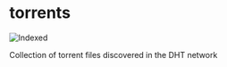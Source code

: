 torrents 
========
![Indexed](https://img.shields.io/badge/indexed-3896-blue)

Collection of torrent files discovered in the DHT network
